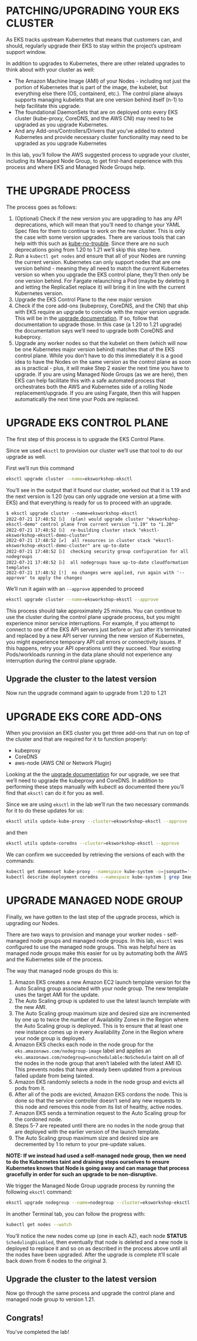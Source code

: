 # PATCHING/UPGRADING YOUR EKS CLUSTER

As EKS tracks upstream Kubernetes that means that customers can, and should, regularly upgrade their EKS to stay within the project’s upstream support window. 

In addition to upgrades to Kubernetes, there are other related upgrades to think about with your cluster as well:

- The Amazon Machine Image (AMI) of your Nodes - including not just the portion of Kubernetes that is part of the image, the kubelet, but everything else there (OS, containerd, etc.). The control plane always supports managing kubelets that are one version behind itself (n-1) to help facilitate this upgrade.
- The foundational DaemonSets that are on deployed onto every EKS cluster (kube-proxy, CoreDNS, and the AWS CNI) may need to be upgraded as you upgrade Kubernetes.
- And any Add-ons/Controllers/Drivers that you’ve added to extend Kubernetes and provide necessary cluster functionality may need to be upgraded as you upgrade Kubernetes

In this lab, you’ll follow the AWS suggested process to upgrade your cluster, including its Managed Node Group, to get first-hand experience with this process and where EKS and Managed Node Groups help.



# THE UPGRADE PROCESS

The process goes as follows:

1. (Optional) Check if the new version you are upgrading to has any API deprecations, which will mean that you’ll need to change your YAML Spec files for them to continue to work on the new cluster. This is only the case with some version upgrades. There are various tools that can help with this such as [kube-no-trouble](https://github.com/doitintl/kube-no-trouble). Since there are no such deprecations going from 1.20 to 1.21 we’ll skip this step here.
2. Run a `kubectl get nodes` and ensure that all of your Nodes are running the current version. Kubernetes can only support nodes that are one version behind - meaning they all need to match the current Kubernetes version so when you upgrade the EKS control plane, they’ll then only be one version behind. For Fargate relaunching a Pod (maybe by deleting it and letting the ReplicaSet replace it) will bring it in line with the current Kubernetes version.
3. Upgrade the EKS Control Plane to the new major version
4. Check if the core add-ons (kubeproxy, CoreDNS, and the CNI) that ship with EKS require an upgrade to coincide with the major version upgrade. This will be in the [upgrade documentation](https://docs.aws.amazon.com/eks/latest/userguide/update-cluster.html#w665aac14c15b5c17). If so, follow that documentation to upgrade those. In this case (a 1.20 to 1.21 upgrade) the documentation says we’ll need to upgrade both CoreDNS and kubeproxy.
5. Upgrade any worker nodes so that the kubelet on them (which will now be one Kubernetes major version behind) matches that of the EKS control plane. While you don’t have to do this immediately it is a good idea to have the Nodes on the same version as the control plane as soon as is practical - plus, it will make Step 2 easier the next time you have to upgrade. If you are using Managed Node Groups (as we are here), then EKS can help facilitate this with a safe automated process that orchestrates both the AWS and Kubernetes side of a rolling Node replacement/upgrade. If you are using Fargate, then this will happen automatically the next time your Pods are replaced.



# UPGRADE EKS CONTROL PLANE

The first step of this process is to upgrade the EKS Control Plane.

Since we used `eksctl` to provision our cluster we’ll use that tool to do our upgrade as well.

First we’ll run this command

```bash
eksctl upgrade cluster --name=eksworkshop-eksctl
```

You’ll see in the output that it found our cluster, worked out that it is 1.19 and the next version is 1.20 (you can only upgrade one version at a time with EKS) and that everything is ready for us to proceed with an upgrade.

```
$ eksctl upgrade cluster --name=eksworkshop-eksctl
2022-07-21 17:48:52 [ℹ]  (plan) would upgrade cluster "eksworkshop-eksctl-demo" control plane from current version "1.19" to "1.20"
2022-07-21 17:48:52 [ℹ]  re-building cluster stack "eksctl-eksworkshop-eksctl-demo-cluster"
2022-07-21 17:48:52 [✔]  all resources in cluster stack "eksctl-eksworkshop-eksctl-demo-cluster" are up-to-date
2022-07-21 17:48:52 [ℹ]  checking security group configuration for all nodegroups
2022-07-21 17:48:52 [ℹ]  all nodegroups have up-to-date cloudformation templates
2022-07-21 17:48:52 [!]  no changes were applied, run again with '--approve' to apply the changes
```

We’ll run it again with an `--approve` appended to proceed

```bash
eksctl upgrade cluster --name=eksworkshop-eksctl --approve
```

This process should take approximately 25 minutes. You can continue to use the cluster during the control plane upgrade process, but you might experience minor service interruptions. For example, if you attempt to connect to one of the EKS API servers just before or just after it’s terminated and replaced by a new API server running the new version of Kubernetes, you might experience temporary API call errors or connectivity issues. If this happens, retry your API operations until they succeed. Your existing Pods/workloads running in the data plane should not experience any interruption during the control plane upgrade.

## Upgrade the cluster to the latest version

Now run the upgrade command again to upgrade from 1.20 to 1.21



# UPGRADE EKS CORE ADD-ONS

When you provision an EKS cluster you get three add-ons that run on top of the cluster and that are required for it to function properly:

- kubeproxy
- CoreDNS
- aws-node (AWS CNI or Network Plugin)

Looking at the the [upgrade documentation](https://docs.aws.amazon.com/eks/latest/userguide/update-cluster.html#w665aac14c15b5c17) for our upgrade, we see that we’ll need to upgrade the kubeproxy and CoreDNS. In addition to performing these steps manually with kubectl as documented there you’ll find that `eksctl` can do it for you as well.

Since we are using `eksctl` in the lab we’ll run the two necessary commands for it to do these updates for us:

```bash
eksctl utils update-kube-proxy --cluster=eksworkshop-eksctl --approve
```

and then

```bash
eksctl utils update-coredns --cluster=eksworkshop-eksctl --approve
```

We can confirm we succeeded by retrieving the versions of each with the commands:

```bash
kubectl get daemonset kube-proxy --namespace kube-system -o=jsonpath='{$.spec.template.spec.containers[:1].image}'
kubectl describe deployment coredns --namespace kube-system | grep Image | cut -d "/" -f 3
```



# UPGRADE MANAGED NODE GROUP

Finally, we have gotten to the last step of the upgrade process, which is upgrading our Nodes.

There are two ways to provision and manage your worker nodes - self-managed node groups and managed node groups. In this lab, `eksctl` was configured to use the managed node groups. This was helpful here as managed node groups make this easier for us by automating both the AWS and the Kubernetes side of the process.

The way that managed node groups do this is:

1. Amazon EKS creates a new Amazon EC2 launch template version for the Auto Scaling group associated with your node group. The new template uses the target AMI for the update.
2. The Auto Scaling group is updated to use the latest launch template with the new AMI.
3. The Auto Scaling group maximum size and desired size are incremented by one up to twice the number of Availability Zones in the Region where the Auto Scaling group is deployed. This is to ensure that at least one new instance comes up in every Availability Zone in the Region where your node group is deployed.
4. Amazon EKS checks each node in the node group for the `eks.amazonaws.com/nodegroup-image` label and applies an `eks.amazonaws.com/nodegroup=unschedulable:NoSchedule` taint on all of the nodes in the node group that aren’t labeled with the latest AMI ID. This prevents nodes that have already been updated from a previous failed update from being tainted.
5. Amazon EKS randomly selects a node in the node group and evicts all pods from it.
6. After all of the pods are evicted, Amazon EKS cordons the node. This is done so that the service controller doesn’t send any new requests to this node and removes this node from its list of healthy, active nodes.
7. Amazon EKS sends a termination request to the Auto Scaling group for the cordoned node.
8. Steps 5-7 are repeated until there are no nodes in the node group that are deployed with the earlier version of the launch template.
9. The Auto Scaling group maximum size and desired size are decremented by 1 to return to your pre-update values.

**NOTE: If we instead had used a self-managed node group, then we need to do the Kubernetes taint and draining steps ourselves to ensure Kubernetes knows that Node is going away and can manage that process gracefully in order for such an upgrade to be non-disruptive.**



We trigger the Managed Node Group upgrade process by running the following `eksctl` command:

```bash
eksctl upgrade nodegroup --name=nodegroup --cluster=eksworkshop-eksctl --kubernetes-version=1.20
```

In another Terminal tab, you can follow the progress with:

```bash
kubectl get nodes --watch
```

You’ll notice the new nodes come up (one in each AZ), each node  **STATUS** `SchedulingDisabled`, then eventually that node is deleted and a new node is deployed to replace it and so on as described in the process above until all the nodes have been upgraded. After the upgrade is complete it’ll scale back down from 6 nodes to the original 3.

## Upgrade the cluster to the latest version

Now go through the same process and upgrade the control plane and managed node group to version 1.21.



## Congrats!

You've completed the lab!